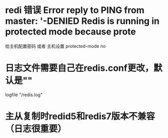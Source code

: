 # redi 错误 Error reply to PING from master: '-DENIED Redis is running in protected mode because prote

给主机配置密码
或者 主机设置 protected-mode no

# 日志文件需要自己在redis.conf更改，默认是""
logfile "/redis.log"

# 主从复制时redid5和redis7版本不兼容（日志很重要）